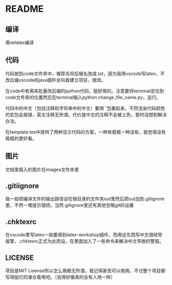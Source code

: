 # README

## 编译

用xelatex编译

## 代码

代码放到code文件夹中，推荐先将后缀名改成.txt，因为我用vscode写latex，不改后缀vscode的java插件会叫我建立项目，很烦。

在code中有用来批量改后缀的python代码，挺好用的。注意要将terminal定位到code文件夹的位置然后在terminal输入python change_file_name.py，运行。

代码中的中文（包括注释和字符串中的中文）要用``包裹起来，不然渲染代码颜色的宏包会报错，英文注释无所谓。代价是中文的注释不会被上色，暂时没想到解决办法。

在template.tex中提供了两种显示代码的方案，一种有框框一种没有，我觉得没有框框的更好看。

## 图片

文档里插入的图片在images文件夹里

## .gitiignore

我一般把编译文件的输出路径设在根目录的文件夹out里然后把out加到.gitignore里，不然一堆提示很烦。当然.gitignore里还有其他忽略git的设置

## .chktexrc

在vscode里写latex一般要用到latex-workshop插件，而用这东西写中文很经常报警，.chktexrc正式为此而设。在里面加入了一些命令来解决中文导致的警报。

## LICENSE

项目是MIT Lisense所以怎么用都无所谓。我记得甚至可以商用。不过整个项目都写得挺烂的凑合着用吧。（说得好像真的会有人用一样）
